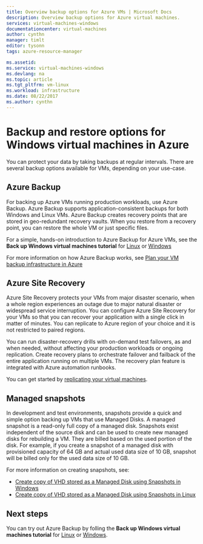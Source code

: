 ```yaml
---
title: Overview backup options for Azure VMs | Microsoft Docs
description: Overview backup options for Azure virtual machines.
services: virtual-machines-windows
documentationcenter: virtual-machines
author: cynthn
manager: timlt
editor: tysonn
tags: azure-resource-manager

ms.assetid: 
ms.service: virtual-machines-windows
ms.devlang: na
ms.topic: article
ms.tgt_pltfrm: vm-linux
ms.workload: infrastructure
ms.date: 08/22/2017
ms.author: cynthn
---
```


# Backup and restore options for Windows virtual machines in Azure
You can protect your data by taking backups at regular intervals. There are several backup options available for VMs, depending on your use-case.


## Azure Backup

For backing up Azure VMs running production workloads, use Azure Backup. Azure Backup supports application-consistent backups for both Windows and Linux VMs. Azure Backup creates recovery points that are stored in geo-redundant recovery vaults. When you restore from a recovery point, you can restore the whole VM or just specific files. 

For a simple, hands-on introduction to Azure Backup for Azure VMs, see the **Back up Windows virtual machines tutorial** for [Linux](../articles/virtual-machines/linux/tutorial-backup-vms.md) or [Windows](../articles/virtual-machines/windows/tutorial-backup-vms.md)

For more information on how Azure Backup works, see [Plan your VM backup infrastructure in Azure](../../backup/backup-azure-vms-introduction.md)


## Azure Site Recovery

Azure Site Recovery protects your VMs from major disaster scenario, when a whole region experiences an outage due to major natural disaster or widespread service interruption. You can configure Azure Site Recovery for your VMs so that you can recover your application with a single click in matter of minutes. You can replicate to Azure region of your choice and it is not restricted to paired regions. 

You can run disaster-recovery drills with on-demand test failovers, as and when needed, without affecting your production workloads or ongoing replication. Create recovery plans to orchestrate failover and failback of the entire application running on multiple VMs. The recovery plan feature is integrated with Azure automation runbooks.

You can get started by [replicating your virtual machines](https://aka.ms/a2a-getting-started). 

## Managed snapshots 

In development and test environments, snapshots provide a quick and simple option backing up VMs that use Managed Disks. A managed snapshot is a read-only full copy of a managed disk. Snapshots exist independent of the source disk and can be used to create new managed disks for rebuilding a VM. They are billed based on the used portion of the disk. For example, if you create a snapshot of a managed disk with provisioned capacity of 64 GB and actual used data size of 10 GB, snapshot will be billed only for the used data size of 10 GB.  

For more information on creating snapshots, see:

* [Create copy of VHD stored as a Managed Disk using Snapshots in Windows](../virtual-machines/windows/snapshot-copy-managed-disk.md)
* [Create copy of VHD stored as a Managed Disk using Snapshots in Linux](../virtual-machines/linux/snapshot-copy-managed-disk.md)



## Next steps
You can try out Azure Backup by folling the **Back up Windows virtual machines tutorial** for [Linux](../articles/virtual-machines/linux/tutorial-backup-vms.md) or [Windows](../articles/virtual-machines/windows/tutorial-backup-vms.md).
